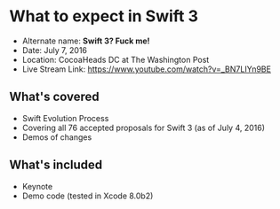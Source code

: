 # What to expect in Swift 3

- Alternate name: **Swift 3? Fuck me!**
- Date: July 7, 2016
- Location: CocoaHeads DC at The Washington Post
- Live Stream Link: https://www.youtube.com/watch?v=_BN7LIYn9BE

## What's covered

- Swift Evolution Process
- Covering all 76 accepted proposals for Swift 3 (as of July 4, 2016)
- Demos of changes

## What's included

- Keynote
- Demo code (tested in Xcode 8.0b2)
